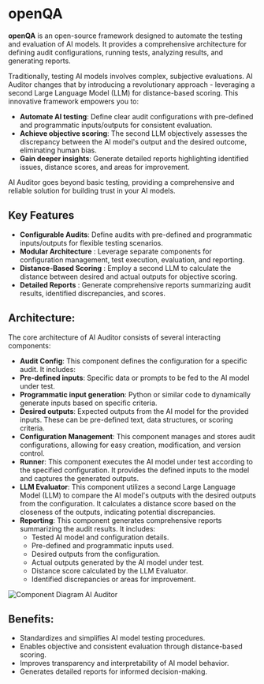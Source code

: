 # openQA

**openQA** is an open-source framework designed to automate the testing and evaluation of AI models. It provides a comprehensive architecture for defining audit configurations, running tests, analyzing results, and generating reports.  
  
Traditionally, testing AI models involves complex, subjective evaluations. AI Auditor changes that by introducing a revolutionary approach - leveraging a second Large Language Model (LLM) for distance-based scoring. This innovative framework empowers you to:  

- **Automate AI testing**: Define clear audit configurations with pre-defined and programmatic inputs/outputs for consistent evaluation.  
- **Achieve objective scoring**: The second LLM objectively assesses the discrepancy between the AI model's output and the desired outcome, eliminating human bias.  
- **Gain deeper insights**: Generate detailed reports highlighting identified issues, distance scores, and areas for improvement.  
   
AI Auditor goes beyond basic testing, providing a comprehensive and reliable solution for building trust in your AI models.   

## Key Features  

- **Configurable Audits**: Define audits with pre-defined and programmatic inputs/outputs for flexible testing scenarios.  
- **Modular Architecture** : Leverage separate components for configuration management, test execution, evaluation, and reporting.  
- **Distance-Based Scoring** : Employ a second LLM to calculate the distance between desired and actual outputs for objective scoring.  
- **Detailed Reports** : Generate comprehensive reports summarizing audit results, identified discrepancies, and scores.  
  
## Architecture:  
  
The core architecture of AI Auditor consists of several interacting components:  
  
- **Audit Config**: This component defines the configuration for a specific audit. It includes:
- **Pre-defined inputs**: Specific data or prompts to be fed to the AI model under test.
- **Programmatic input generation**: Python or similar code to dynamically generate inputs based on specific criteria.
- **Desired outputs**: Expected outputs from the AI model for the provided inputs. These can be pre-defined text, data structures, or scoring criteria.
- **Configuration Management**: This component manages and stores audit configurations, allowing for easy creation, modification, and version control.
- **Runner**: This component executes the AI model under test according to the specified configuration. It provides the defined inputs to the model and captures the generated outputs.
- **LLM Evaluator**: This component utilizes a second Large Language Model (LLM) to compare the AI model's outputs with the desired outputs from the configuration. It calculates a distance score based on the closeness of the outputs, indicating potential discrepancies.
- **Reporting**: This component generates comprehensive reports summarizing the audit results. It includes:  
  - Tested AI model and configuration details.  
  - Pre-defined and programmatic inputs used.  
  - Desired outputs from the configuration.  
  - Actual outputs generated by the AI model under test.  
  - Distance score calculated by the LLM Evaluator.  
  - Identified discrepancies or areas for improvement.  

![Component Diagram AI Auditor](qa_ai.drawio.png)
    
## Benefits:

- Standardizes and simplifies AI model testing procedures.
- Enables objective and consistent evaluation through distance-based scoring.
- Improves transparency and interpretability of AI model behavior.
- Generates detailed reports for informed decision-making.
